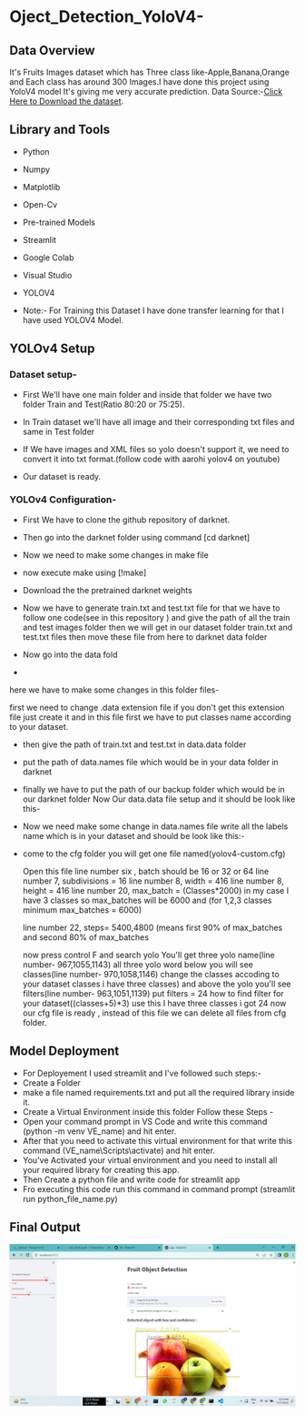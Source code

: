 # Oject_Detection_YoloV4-
## Data Overview

It's Fruits Images dataset which has Three class like-Apple,Banana,Orange and Each class has around 300 Images.I have done this project using YoloV4 model It's giving me very accurate prediction. Data Source:-[Click Here to Download the dataset](https://www.kaggle.com/datasets/mbkinaci/fruit-images-for-object-detection).

## Library and Tools

* Python
* Numpy
* Matplotlib
* Open-Cv
* Pre-trained Models
* Streamlit
* Google Colab
* Visual Studio
* YOLOV4

* Note:- For Training this Dataset I have done transfer learning for that I have used YOLOV4 Model.

## YOLOv4 Setup

### Dataset setup-

* First We'll have one main folder and inside that folder we have two folder Train and Test(Ratio 80:20 or 75:25).
* In Train dataset we'll have all image and their corresponding txt files and same in Test folder

* If We have images and XML files so yolo doesn't support it, we need to convert it into txt format.(follow code with aarohi yolov4 on youtube)
* Our dataset is ready.

### YOLOv4 Configuration-

* First We have to clone the github repository of darknet.

* Then go into the darknet folder using command [cd darknet]

* Now we need to make some changes in make file

* now execute make using [!make]

* Download the the pretrained darknet weights

* Now we have to generate train.txt and test.txt file for that we have to follow one code(see in this repository ) and give the path of all the train and test images folder
   then we will get in our dataset folder train.txt and test.txt files
   then move these file from here to darknet data folder 

* Now go into the data fold
* 

here we have to make some changes in this folder files-

first we need to change .data extension file if you don't get this extension file just create it 
and in this file first we have to put classes name according to your dataset.

* then give the path of train.txt and test.txt in data.data folder

* put the path of data.names file which would be in your data folder in darknet


* finally we have to put the path of our backup folder which would be in our darknet folder
   Now Our data.data file setup and it should be look like this-


* Now we need make some change in data.names file write all the labels name which is in your dataset
 and should be look like this:-


* come to the cfg folder you will get one file named(yolov4-custom.cfg)
  
    Open this file line number six , batch should be 16 or 32 or 64 
    line number 7, subdivisions = 16
    line number 8,  width = 416
    line number 8, height = 416
    line number 20,
    max_batch = (Classes*2000)
    in my case I have 3 classes so max_batches will be 6000  and (for 1,2,3 classes minimum max_batches = 6000)
     
    line number 22, steps= 5400,4800 (means first 90% of max_batches and second 80% of max_batches 

    now press control F and search yolo You'll get three yolo name(line number- 967,1055,1143)
    all three yolo word below you will see classes(line number- 970,1058,1146) change the classes accoding to your dataset classes i have three classes)
    and above the yolo you'll see filters(line number- 963,1051,1139)
    put filters = 24
    how to find filter for your dataset((classes+5)*3) use this I have three classes i got 24
    now our cfg file is ready , instead of this file we can delete all files from cfg folder.





## Model Deployment

* For Deployement I used streamlit and I've followed such steps:-
* Create a Folder
* make a file named requirements.txt and put all the required library inside it.
* Create a Virtual Environment inside this folder Follow these Steps -
* Open your command prompt in VS Code and write this command (python -m venv VE_name) and hit enter.
* After that you need to activate this virtual environment for that write this command (VE_name\Scripts\activate) and hit enter.
* You've Activated your virtual environment and you need to install all your required library for creating this app.
* Then Create a python file and write code for streamlit app
* Fro executing this code run this command in command prompt (streamlit run python_file_name.py)

## Final Output 
![Screenshot](v4.png)
